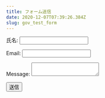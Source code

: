 ```yaml
---
title: フォーム送信
date: 2020-12-07T07:39:26.384Z
slug: gov_test_form
---
```

<form name="contact" method="POST" netlify>
  <p>
    <label>氏名: <input type="text" name="name" /></label>   
  </p>
  <p>
    <label>Email: <input type="email" name="email" /></label>
  </p>
  <p>
    <label>Message: <textarea name="message"></textarea></label>
  </p>
  <p>
    <button type="submit">送信</button>
  </p>
</form>